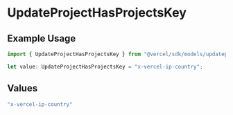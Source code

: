 # UpdateProjectHasProjectsKey

## Example Usage

```typescript
import { UpdateProjectHasProjectsKey } from "@vercel/sdk/models/updateprojectop.js";

let value: UpdateProjectHasProjectsKey = "x-vercel-ip-country";
```

## Values

```typescript
"x-vercel-ip-country"
```